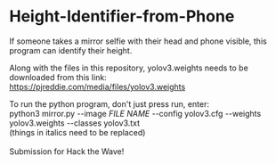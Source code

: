 # Height-Identifier-from-Phone
If someone takes a mirror selfie with their head and phone visible, this program can identify their height.

Along with the files in this repository, yolov3.weights needs to be downloaded from this link:<br />
https://pjreddie.com/media/files/yolov3.weights <br/>

To run the python program, don't just press run, enter: <br />
python3 mirror.py --image _FILE NAME_ --config yolov3.cfg --weights yolov3.weights --classes yolov3.txt <br />
(things in italics need to be replaced)
<br/><br/>
Submission for Hack the Wave!
